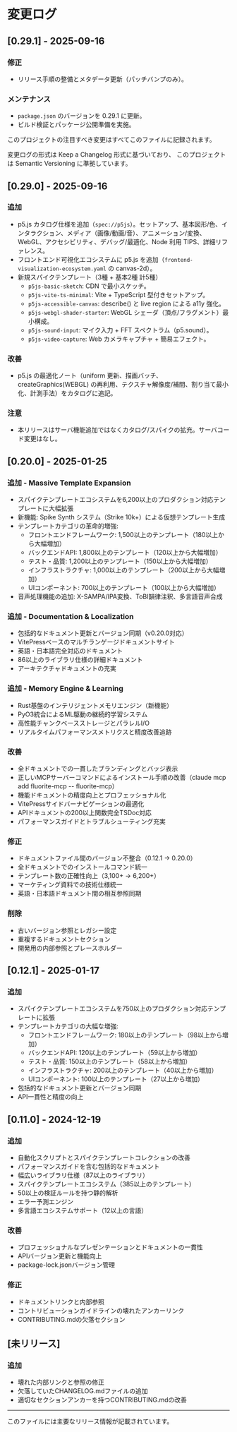# 変更ログ

## [0.29.1] - 2025-09-16

### 修正
- リリース手順の整備とメタデータ更新（パッチバンプのみ）。

### メンテナンス
- `package.json` のバージョンを 0.29.1 に更新。
- ビルド検証とパッケージ公開準備を実施。


このプロジェクトの注目すべき変更はすべてこのファイルに記録されます。

変更ログの形式は Keep a Changelog 形式に基づいており、
このプロジェクトは Semantic Versioning に準拠しています。

## [0.29.0] - 2025-09-16

### 追加
- p5.js カタログ仕様を追加（`spec://p5js`）。セットアップ、基本図形/色、インタラクション、メディア（画像/動画/音）、アニメーション/変換、WebGL、アクセシビリティ、デバッグ/最適化、Node 利用 TIPS、詳細リファレンス。
- フロントエンド可視化エコシステムに p5.js を追加（`frontend-visualization-ecosystem.yaml` の canvas-2d）。
- 新規スパイクテンプレート（3種 + 基本2種 計5種）
  - `p5js-basic-sketch`: CDN で最小スケッチ。
  - `p5js-vite-ts-minimal`: Vite + TypeScript 型付きセットアップ。
  - `p5js-accessible-canvas`: describe() と live region による a11y 強化。
  - `p5js-webgl-shader-starter`: WebGL シェーダ（頂点/フラグメント）最小構成。
  - `p5js-sound-input`: マイク入力 + FFT スペクトラム（p5.sound）。
  - `p5js-video-capture`: Web カメラキャプチャ + 簡易エフェクト。

### 改善
- p5.js の最適化ノート（uniform 更新、描画バッチ、createGraphics(WEBGL) の再利用、テクスチャ解像度/補間、割り当て最小化、計測手法）をカタログに追記。

### 注意
- 本リリースはサーバ機能追加ではなくカタログ/スパイクの拡充。サーバコード変更はなし。

## [0.20.0] - 2025-01-25

### 追加 - Massive Template Expansion
- スパイクテンプレートエコシステムを6,200以上のプロダクション対応テンプレートに大幅拡張
- 新機能: Spike Synth システム（Strike 10k+）による仮想テンプレート生成
- テンプレートカテゴリの革命的増強:
  - フロントエンドフレームワーク: 1,500以上のテンプレート（180以上から大幅増加）
  - バックエンドAPI: 1,800以上のテンプレート（120以上から大幅増加）
  - テスト・品質: 1,200以上のテンプレート（150以上から大幅増加）
  - インフラストラクチャ: 1,000以上のテンプレート（200以上から大幅増加）
  - UIコンポーネント: 700以上のテンプレート（100以上から大幅増加）
- 音声処理機能の追加: X-SAMPA/IPA変換、ToBI韻律注釈、多言語音声合成

### 追加 - Documentation & Localization
- 包括的なドキュメント更新とバージョン同期（v0.20.0対応）
- VitePressベースのマルチランゲージドキュメントサイト
- 英語・日本語完全対応のドキュメント
- 86以上のライブラリ仕様の詳細ドキュメント
- アーキテクチャドキュメントの充実

### 追加 - Memory Engine & Learning
- Rust基盤のインテリジェントメモリエンジン（新機能）
- PyO3統合によるML駆動の継続的学習システム
- 高性能チャンクベースストレージとパラレルI/O
- リアルタイムパフォーマンスメトリクスと精度改善追跡

### 改善
- 全ドキュメントでの一貫したブランディングとバッジ表示
- 正しいMCPサーバーコマンドによるインストール手順の改善（claude mcp add fluorite-mcp -- fluorite-mcp）
- 機能ドキュメントの精度向上とプロフェッショナル化
- VitePressサイドバーナビゲーションの最適化
- APIドキュメントの200以上関数完全TSDoc対応
- パフォーマンスガイドとトラブルシューティング充実

### 修正
- ドキュメントファイル間のバージョン不整合（0.12.1 → 0.20.0）
- 全ドキュメントでのインストールコマンド統一
- テンプレート数の正確性向上（3,100+ → 6,200+）
- マーケティング資料での技術仕様統一
- 英語・日本語ドキュメント間の相互参照同期

### 削除
- 古いバージョン参照とレガシー設定
- 重複するドキュメントセクション
- 開発用の内部参照とプレースホルダー

## [0.12.1] - 2025-01-17

### 追加
- スパイクテンプレートエコシステムを750以上のプロダクション対応テンプレートに拡張
- テンプレートカテゴリの大幅な増強:
  - フロントエンドフレームワーク: 180以上のテンプレート（98以上から増加）
  - バックエンドAPI: 120以上のテンプレート（59以上から増加）
  - テスト・品質: 150以上のテンプレート（58以上から増加）
  - インフラストラクチャ: 200以上のテンプレート（40以上から増加）
  - UIコンポーネント: 100以上のテンプレート（27以上から増加）
- 包括的なドキュメント更新とバージョン同期
- API一貫性と精度の向上

## [0.11.0] - 2024-12-19

### 追加
- 自動化スクリプトとスパイクテンプレートコレクションの改善
- パフォーマンスガイドを含む包括的なドキュメント
- 幅広いライブラリ仕様（87以上のライブラリ）
- スパイクテンプレートエコシステム（385以上のテンプレート）
- 50以上の検証ルールを持つ静的解析
- エラー予測エンジン
- 多言語エコシステムサポート（12以上の言語）

### 改善
- プロフェッショナルなプレゼンテーションとドキュメントの一貫性
- APIバージョン更新と機能向上
- package-lock.jsonバージョン管理

### 修正
- ドキュメントリンクと内部参照
- コントリビューションガイドラインの壊れたアンカーリンク
- CONTRIBUTING.mdの欠落セクション

## [未リリース]

### 追加
- 壊れた内部リンクと参照の修正
- 欠落していたCHANGELOG.mdファイルの追加
- 適切なセクションアンカーを持つCONTRIBUTING.mdの改善

---

このファイルには主要なリリース情報が記載されています。
